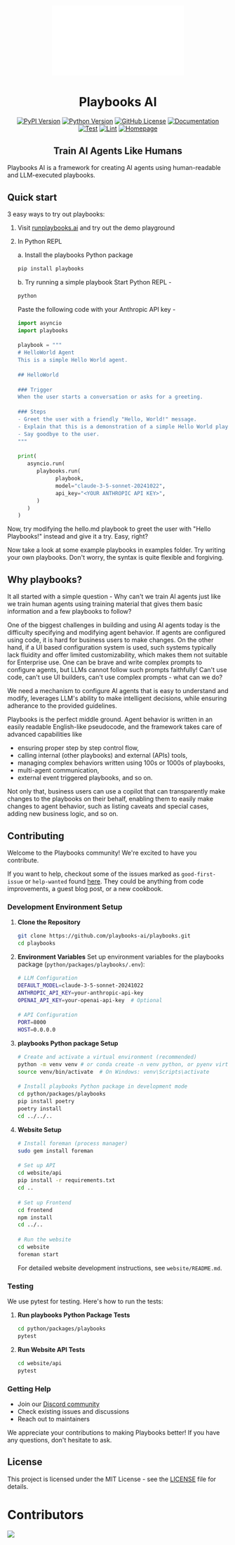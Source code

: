 <div align="center">
  <img src="./website/frontend/public/playbooks-logo-only.png" alt="Logo" width="300">
  <h1 align="center">Playbooks AI</h1>
</div>


<div align="center">
   <a href="https://pypi.org/project/playbooks/">
      <img src="https://img.shields.io/pypi/v/playbooks?logo=pypi&style=plastic&color=blue" alt="PyPI Version"></a>

   <a href="https://www.python.org/">
      <img src="https://img.shields.io/badge/Python-3.10-blue?style=plastic&logo=python" alt="Python Version"></a>

  <a href="https://github.com/playbooks-ai/playbooks/blob/master/LICENSE">
      <img src="https://img.shields.io/github/license/playbooks-ai/playbooks?logo=github&style=plastic&color=green" alt="GitHub License"></a>   
   
   <a href="https://github.com/playbooks-ai/playbooks/tree/master/docs">
      <img src="https://img.shields.io/badge/Docs-GitHub-blue?logo=github&style=plastic&color=red" alt="Documentation"></a>
   <br>

   <a href="https://github.com/playbooks-ai/playbooks/actions/workflows/test.yml">
      <img src="https://github.com/playbooks-ai/playbooks/actions/workflows/test.yml/badge.svg", alt="Test"></a>

   <a href="https://github.com/playbooks-ai/playbooks/actions/workflows/lint.yml">
      <img src="https://github.com/playbooks-ai/playbooks/actions/workflows/lint.yml/badge.svg", alt="Lint"></a>
   
   <a href="https://runplaybooks.ai/">
      <img src="https://img.shields.io/badge/Homepage-runplaybooks.ai-green?style=plastic&logo=google-chrome" alt="Homepage"></a>
</div>

<div align="center">
  <h2 align="center">Train AI Agents Like Humans</h2>
</div>

Playbooks AI is a framework for creating AI agents using human-readable and LLM-executed playbooks.

## Quick start

3 easy ways to try out playbooks:

1. Visit [runplaybooks.ai](https://runplaybooks.ai) and try out the demo playground

<!-- 2. On command line:

```bash
pip install playbooks
playbooks run hello.md
``` -->

2. In Python REPL

   a. Install the playbooks Python package
   ```bash
   pip install playbooks
   ```

   b. Try running a simple playbook
   Start Python REPL -

   ```bash
   python
   ```

   Paste the following code with your Anthropic API key -

   ```python
   import asyncio
   import playbooks

   playbook = """
   # HelloWorld Agent
   This is a simple Hello World agent.

   ## HelloWorld

   ### Trigger
   When the user starts a conversation or asks for a greeting.

   ### Steps
   - Greet the user with a friendly "Hello, World!" message.
   - Explain that this is a demonstration of a simple Hello World playbook.
   - Say goodbye to the user. 
   """

   print(
      asyncio.run(
         playbooks.run(
               playbook,
               model="claude-3-5-sonnet-20241022",
               api_key="<YOUR ANTHROPIC API KEY>",
         )
      )
   )
   ```


Now, try modifying the hello.md playbook to greet the user with "Hello Playbooks!" instead and give it a try. Easy, right?

Now take a look at some example playbooks in examples folder. Try writing your own playbooks. Don't worry, the syntax is quite flexible and forgiving.

## Why playbooks?

It all started with a simple question - Why can't we train AI agents just like we train human agents using training material that gives them basic information and a few playbooks to follow?

One of the biggest challenges in building and using AI agents today is the difficulty specifying and modifying agent behavior. If agents are configured using code, it is hard for business users to make changes. On the other hand, if a UI based configuration system is used, such systems typically lack fluidity and offer limited customizability, which makes them not suitable for Enterprise use. One can be brave and write complex prompts to configure agents, but LLMs cannot follow such prompts faithfully! Can't use code, can't use UI builders, can't use complex prompts - what can we do?

We need a mechanism to configure AI agents that is easy to understand and modify, leverages LLM's ability to make intelligent decisions, while ensuring adherance to the provided guidelines.

Playbooks is the perfect middle ground. Agent behavior is written in an easily readable English-like pseudocode, and the framework takes care of advanced capabilities like 
- ensuring proper step by step control flow, 
- calling internal (other playbooks) and external (APIs) tools, 
- managing complex behaviors written using 100s or 1000s of playbooks, 
- multi-agent communication, 
- external event triggered playbooks, and so on. 

Not only that, business users can use a copilot that can transparently make changes to the playbooks on their behalf, enabling them to easily make changes to agent behavior, such as listing caveats and special cases, adding new business logic, and so on.

## Contributing

Welcome to the Playbooks community! We're excited to have you contribute. 

If you want to help, checkout some of the issues marked as `good-first-issue` or `help-wanted` found [here](https://github.com/playbooks-ai/playbooks/labels/good%20first%20issue). They could be anything from code improvements, a guest blog post, or a new cookbook.

### Development Environment Setup

1. **Clone the Repository**
   ```bash
   git clone https://github.com/playbooks-ai/playbooks.git
   cd playbooks
   ```

2. **Environment Variables**
   Set up environment variables for the playbooks package (`python/packages/playbooks/.env`):
   ```bash
   # LLM Configuration
   DEFAULT_MODEL=claude-3-5-sonnet-20241022
   ANTHROPIC_API_KEY=your-anthropic-api-key
   OPENAI_API_KEY=your-openai-api-key  # Optional

   # API Configuration
   PORT=8000
   HOST=0.0.0.0
   ```
3. **playbooks Python package Setup**
   ```bash
   # Create and activate a virtual environment (recommended)
   python -m venv venv # or conda create -n venv python, or pyenv virtualenv venv
   source venv/bin/activate  # On Windows: venv\Scripts\activate
   
   # Install playbooks Python package in development mode
   cd python/packages/playbooks
   pip install poetry
   poetry install
   cd ../../..
   ```

4. **Website Setup**
   ```bash
   # Install foreman (process manager)
   sudo gem install foreman
   
   # Set up API
   cd website/api
   pip install -r requirements.txt
   cd ..
   
   # Set up Frontend
   cd frontend
   npm install
   cd ../..

   # Run the website
   cd website
   foreman start
   ```

   For detailed website development instructions, see `website/README.md`.
   
### Testing

We use pytest for testing. Here's how to run the tests:

1. **Run playbooks Python Package Tests**
   ```bash
   cd python/packages/playbooks
   pytest
   ```

2. **Run Website API Tests**
   ```bash
   cd website/api
   pytest

### Getting Help

- Join our [Discord community](https://discord.com/channels/1320659147133423667/1320659147133423670)
- Check existing issues and discussions
- Reach out to maintainers

We appreciate your contributions to making Playbooks better! If you have any questions, don't hesitate to ask.

## License

This project is licensed under the MIT License - see the [LICENSE](LICENSE) file for details. 

# Contributors

<!-- ALL-CONTRIBUTORS-LIST:START - Do not remove or modify this section -->
<!-- prettier-ignore-start -->
<!-- markdownlint-disable -->

<!-- markdownlint-restore -->
<!-- prettier-ignore-end -->

<!-- ALL-CONTRIBUTORS-LIST:END -->

<a href="https://github.com/playbooks-ai/playbooks/graphs/contributors">
  <img src="https://contrib.rocks/image?repo=playbooks-ai/playbooks" />
</a>
